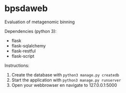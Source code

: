 # bpsdaweb
Evaluation of metagenomic binning

Dependencies (python 3):  
* flask
* flask-sqlalchemy
* flask-restful
* flask-script

Instructions:
1. Create the database with `python3 manage.py createdb`
2. Start the application with `python3 manage.py runserver`
3. Open your webbrowser en navigate to 127.0.0.1:5000
